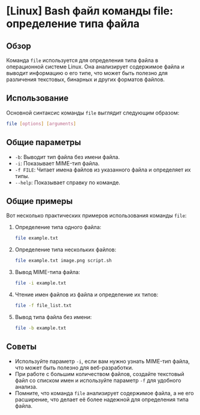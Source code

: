 # [Linux] Bash файл команды file: определение типа файла

## Обзор
Команда `file` используется для определения типа файла в операционной системе Linux. Она анализирует содержимое файла и выводит информацию о его типе, что может быть полезно для различения текстовых, бинарных и других форматов файлов.

## Использование
Основной синтаксис команды `file` выглядит следующим образом:

```bash
file [options] [arguments]
```

## Общие параметры
- `-b`: Выводит тип файла без имени файла.
- `-i`: Показывает MIME-тип файла.
- `-f FILE`: Читает имена файлов из указанного файла и определяет их типы.
- `--help`: Показывает справку по команде.

## Общие примеры
Вот несколько практических примеров использования команды `file`:

1. Определение типа одного файла:
   ```bash
   file example.txt
   ```

2. Определение типа нескольких файлов:
   ```bash
   file example.txt image.png script.sh
   ```

3. Вывод MIME-типа файла:
   ```bash
   file -i example.txt
   ```

4. Чтение имен файлов из файла и определение их типов:
   ```bash
   file -f file_list.txt
   ```

5. Вывод типа файла без имени:
   ```bash
   file -b example.txt
   ```

## Советы
- Используйте параметр `-i`, если вам нужно узнать MIME-тип файла, что может быть полезно для веб-разработки.
- При работе с большим количеством файлов, создайте текстовый файл со списком имен и используйте параметр `-f` для удобного анализа.
- Помните, что команда `file` анализирует содержимое файла, а не его расширение, что делает её более надежной для определения типа файла.